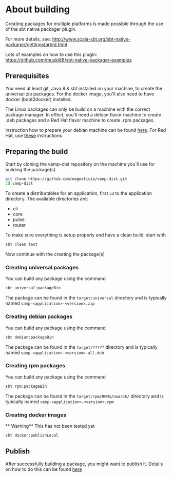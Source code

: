 # About building

Creating packages for multiple platforms is made possible through the use of the sbt native packager plugin.

For more details, see: http://www.scala-sbt.org/sbt-native-packager/gettingstarted.html

Lots of examples on how to use this plugin: https://github.com/muuki88/sbt-native-packager-examples


## Prerequisites

You need at least git, Java 8 & sbt installed on your machine, to create the universal zip packages.
For the docker image, you'll also need to have docker (boot2docker) installed.

The Linux packages can only be build on a machine with the correct package manager. 
In effect, you'll need a debian flavor machine to create .deb packages and a Red Hat flavor machine to create .rpm packages.

Instruction how to prepare your debian machine can be found [here](https://github.com/magneticio/vamp-dist/blob/master/docs/prepare-debian.md).
For Red Hat, use [these](https://github.com/magneticio/vamp-dist/blob/master/docs/prepare-redhat.md) instructions 


## Preparing the build

Start by cloning the vamp-dist repository  on the machine you'll use for building the package(s).

```bash
git clone https://github.com/magneticio/vamp-dist.git
cd vamp-dist
```

To create a distributables for an application, first `cd` to the application directory. The available directories are:
- cli
- core
- pulse
- router


To make sure everything is setup properly and have a clean build, start with

```bash
sbt clean test
```

Now continue with the creating the package(s)


### Creating universal packages

You can build any package using the command

```bash
sbt universal:packageBin
```

The package can be found in the `target/universal` directory and is typically named `vamp-<application>-<version>.zip`


### Creating debian packages

You can build any package using the command

```bash
sbt debian:packageBin
```

The package can be found in the `target/?????` directory and is typically named `vamp-<application>-<version>-all.deb`



### Creating rpm packages

You can build any package using the command

```bash
sbt rpm:packageBin
```

The package can be found in the `target/rpm/RPMS/noarch/` directory and is typically named `vamp-<application>-<version>.rpm`

### Creating docker images

** Warning** This has not been tested yet


```bash
sbt docker:publishLocal
```

## Publish

After successfully building a package, you might want to publish it.
Details on how to do this can be found [here](https://github.com/magneticio/vamp-dist/blob/master/docs/publish.md)





